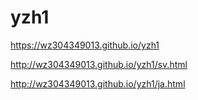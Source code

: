 yzh1
====
https://wz304349013.github.io/yzh1

http://wz304349013.github.io/yzh1/sv.html

http://wz304349013.github.io/yzh1/ja.html
